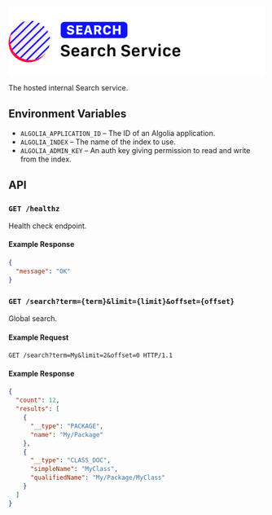 ![Loa Search Service](./repo-header.svg)

The hosted internal Search service.

## Environment Variables

- `ALGOLIA_APPLICATION_ID` – The ID of an Algolia application.
- `ALGOLIA_INDEX` – The name of the index to use.
- `ALGOLIA_ADMIN_KEY` – An auth key giving permission to read and write from the index.

## API

### `GET /healthz`

Health check endpoint.

#### Example Response

```json
{
  "message": "OK"
}
```

### `GET /search?term={term}&limit={limit}&offset={offset}`

Global search.

#### Example Request

```http
GET /search?term=My&limit=2&offset=0 HTTP/1.1
```

#### Example Response

```json
{
  "count": 12,
  "results": [
    {
      "__type": "PACKAGE",
      "name": "My/Package"
    },
    {
      "__type": "CLASS_DOC",
      "simpleName": "MyClass",
      "qualifiedName": "My/Package/MyClass"
    }
  ]
}
```
